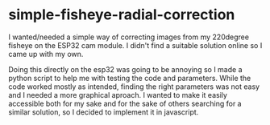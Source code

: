 # simple-fisheye-radial-correction
I wanted/needed a simple way of correcting images from my 220degree fisheye on the ESP32 cam module.
I didn't find a suitable solution online so I came up with my own. 

Doing this directly on the esp32 was going to be annoying so I made a python script to help me with testing the code and parameters. While the code worked mostly as intended, finding the right parameters was not easy and I needed a more graphical aproach. I wanted to make it easily accessible both for my sake and for the sake of others searching for a similar solution, so I decided to implement it in javascript.
